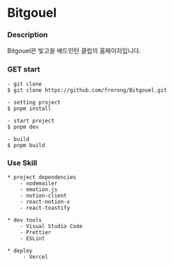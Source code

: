 # Bitgouel

### Description

Bitgouel은 빛고을 배드민턴 클럽의 홈페이지입니다.

### GET start

```
- git clone
$ git clone https://github.com/frorong/Bitgouel.git

- setting project
$ pnpm install

- start project
$ pnpm dev

- build
$ pnpm build
```

### Use Skill

```
* project dependencies
    - nodemailer
    - emotion.js
    - notion-client
    - react-notion-x
    - react-toastify

* dev tools
    - Visual Studio Code
    - Prettier
    - ESLint

* deploy
     - Vercel
```
